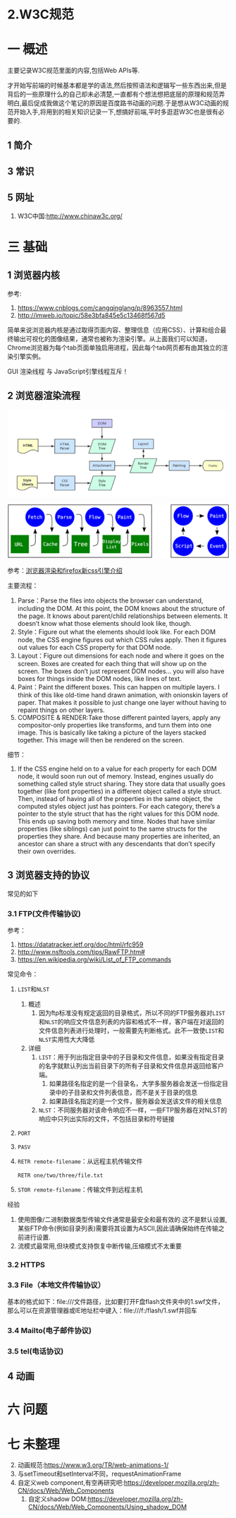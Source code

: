 # 2.W3C规范

# 一 概述
主要记录W3C规范里面的内容,包括Web APIs等.

才开始写前端的时候基本都是学的语法,然后按照语法和逻辑写一些东西出来,但是背后的一些原理什么的自己却未必清楚,一直都有个想法想把底层的原理和规范弄明白,最后促成我做这个笔记的原因是百度路书动画的问题.于是想从W3C动画的规范开始入手,将用到的相关知识记录一下,想搞好前端,平时多逛逛W3C也是很有必要的.

## 1 简介

## 3 常识

## 5 网址
1. W3C中国:http://www.chinaw3c.org/

# 三 基础

## 1 浏览器内核
参考:
1. https://www.cnblogs.com/cangqinglang/p/8963557.html
2. http://imweb.io/topic/58e3bfa845e5c13468f567d5


简单来说浏览器内核是通过取得页面内容、整理信息（应用CSS）、计算和组合最终输出可视化的图像结果，通常也被称为渲染引擎。从上面我们可以知道，Chrome浏览器为每个tab页面单独启用进程，因此每个tab网页都有由其独立的渲染引擎实例。

GUI 渲染线程 与 JavaScript引擎线程互斥！


## 2 浏览器渲染流程
![](../../picture/front/2-0-rending.png)

![](../../picture/front/2-1-eventHanding.svg)

参考：[浏览器渲染和firefox新css引擎介绍](https://hacks.mozilla.org/2017/08/inside-a-super-fast-css-engine-quantum-css-aka-stylo)

主要流程：
1. Parse：Parse the files into objects the browser can understand, including the DOM. At this point, the DOM knows about the structure of the page. It knows about parent/child relationships between elements. It doesn’t know what those elements should look like, though.
2. Style：Figure out what the elements should look like. For each DOM node, the CSS engine figures out which CSS rules apply. Then it figures out values for each CSS property for that DOM node.
3. Layout：Figure out dimensions for each node and where it goes on the screen. Boxes are created for each thing that will show up on the screen. The boxes don’t just represent DOM nodes… you will also have boxes for things inside the DOM nodes, like lines of text.
4. Paint：Paint the different boxes. This can happen on multiple layers. I think of this like old-time hand drawn animation, with onionskin layers of paper. That makes it possible to just change one layer without having to repaint things on other layers.
5. COMPOSITE & RENDER:Take those different painted layers, apply any compositor-only properties like transforms, and turn them into one image. This is basically like taking a picture of the layers stacked together. This image will then be rendered on the screen.

细节：
1. If the CSS engine held on to a value for each property for each DOM node, it would soon run out of memory. Instead, engines usually do something called style struct sharing. They store data that usually goes together (like font properties) in a different object called a style struct. Then, instead of having all of the properties in the same object, the computed styles object just has pointers. For each category, there’s a pointer to the style struct that has the right values for this DOM node. This ends up saving both memory and time. Nodes that have similar properties (like siblings) can just point to the same structs for the properties they share. And because many properties are inherited, an ancestor can share a struct with any descendants that don’t specify their own overrides.

## 3 浏览器支持的协议
常见的如下

### 3.1 FTP(文件传输协议)
参考：
1. https://datatracker.ietf.org/doc/html/rfc959
1. http://www.nsftools.com/tips/RawFTP.htm#
3. https://en.wikipedia.org/wiki/List_of_FTP_commands

常见命令：
1. `LIST`和`NLST`
    1. 概述
        1. 因为ftp标准没有规定返回的目录格式，所以不同的FTP服务器对`LIST`和`NLST`的响应文件信息列表的内容和格式不一样，客户端在对返回的文件信息列表进行处理时，一般需要先判断格式。此不一致使`LIST`和`NLST`实用性大大降低
    2. 详细
        1. `LIST`：用于列出指定目录中的子目录和文件信息，如果没有指定目录的名字就默认列出当前目录下的所有子目录和文件信息并返回给客户端。
            1. 如果路径名指定的是一个目录名，大学多服务器会发送一份指定目录中的子目录和文件列表信息，而不是关于目录的信息
            2. 如果路径名指定的是一个文件，服务器会发送该文件的相关信息
        2. `NLST`：不同服务器对该命令响应不一样，一些FTP服务器在对NLST的响应中只列出实际的文件，不包括目录和符号链接
3. `PORT`
4. `PASV`
6. `RETR remote-filename`：从远程主机传输文件
    
    ```ftp
    RETR one/two/three/file.txt
    ```
    
7. `STOR remote-filename`：传输文件到远程主机

经验
1. 使用图像/二进制数据类型传输文件通常是最安全和最有效的.这不是默认设置,某些FTP命令(例如目录列表)需要将其设置为ASCII,因此请确保始终在传输之前进行设置.
2. 流模式最常用,但块模式支持恢复中断传输,压缩模式不太重要

### 3.2 HTTPS

### 3.3 File（本地文件传输协议）
基本的格式如下：file:///文件路径，比如要打开F盘flash文件夹中的1.swf文件，那么可以在资源管理器或IE地址栏中键入：file:///f:/flash/1.swf并回车

### 3.4 Mailto(电子邮件协议)

### 3.5 tel(电话协议)

## 4 动画

# 六 问题

# 七 未整理
2. 动画规范:https://www.w3.org/TR/web-animations-1/
2. 与setTimeout和setInterval不同，requestAnimationFrame
3. 自定义web component,有空再研究吧:https://developer.mozilla.org/zh-CN/docs/Web/Web_Components
    1. 自定义shadow DOM:https://developer.mozilla.org/zh-CN/docs/Web/Web_Components/Using_shadow_DOM